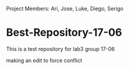 Project Members: Ari, Jose, Luke, Diego, Serigo
# Best-Repository-17-06
This is a test repository for lab3 group 17-06

making an edit to force conflict
